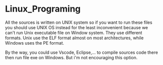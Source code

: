 # Linux_Programing

All the sources is written on UNIX system so if you want to run these files you should use UNIX OS instead for the least inconvenient because we can't run Unix executable file on Window system. They use different formats. Unix use the ELF format almost on most architectures, while Windows uses the PE format.

By the way, you could use Vscode, Eclipse,... to compile sources code there then run file exe on Windows. But i'm not encouraging this option.

